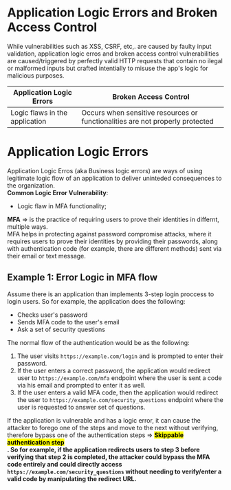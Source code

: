 # Application Logic Errors and Broken Access Control
While vulnerabilities such as XSS, CSRF, etc,. are caused by faulty input validation, application logic erros and broken access control vulnerabilities are caused/triggered by perfectly valid HTTP requests that contain no ilegal or malformed inputs but crafted intentially to misuse the app's logic for malicious purposes.</br>

|Application Logic Errors|Broken Access Control|
|------|-------|
|Logic flaws in the application | Occurs when sensitive resources or functionalities are not properly protected|

# Application Logic Errors
Application Logic Erros (aka Business logic errors) are ways of using legitimate logic flow of an application to deliver uninteded consequences to the organization.</br>
**Common Logic Error Vulnerability**:
- Logic flaw in MFA functionality;

**MFA** => is the practice of requiring users to prove their identities in differnt, multiple ways.</br>
MFA helps in protecting against password compromise attacks, where it requires users to prove their identities by providing their passwords, along with authentication code (for example, there are different methods) sent via their email or text message. </br>

## Example 1: Error Logic in MFA flow
Assume there is an application than implements 3-step login proccess to login users. So for example, the application does the following:
- Checks user's password
- Sends MFA code to the user's email
- Ask a set of security questions </br>

The normal flow of the authentication would be as the following:
1. The user visits `https://example.com/login` and is prompted to enter their password.
2. If the user enters a correct password, the application would redirect user to `https://example.com/mfa` endpoint where the user is sent a code via his email and prompted to enter it as well.
3. If the user enters a valid MFA code, then the application would redirect the user to `https://example.com/security_questions` endpoint where the user is requested to answer set of questions. </br>

If the application is vulnerable and has a logic error, it can cause the attacker to forego one of the steps and move to the next without verifying, therefore bypass one of the authentication steps => <mark><strong>Skippable authentication step<strong> </mark></br>.
So for example, if the application redirects users to step 3 before verifying that step 2 is completed, the attacker could bypass the MFA code entirely and could directly access `https://example.com/security_questions` without needing to verify/enter a valid code by manipulating the redirect URL.</br>
